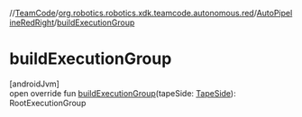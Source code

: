 //[TeamCode](../../../index.md)/[org.robotics.robotics.xdk.teamcode.autonomous.red](../index.md)/[AutoPipelineRedRight](index.md)/[buildExecutionGroup](build-execution-group.md)

# buildExecutionGroup

[androidJvm]\
open override fun [buildExecutionGroup](build-execution-group.md)(tapeSide: [TapeSide](../../org.robotics.robotics.xdk.teamcode.autonomous.detection/-tape-side/index.md)): RootExecutionGroup
